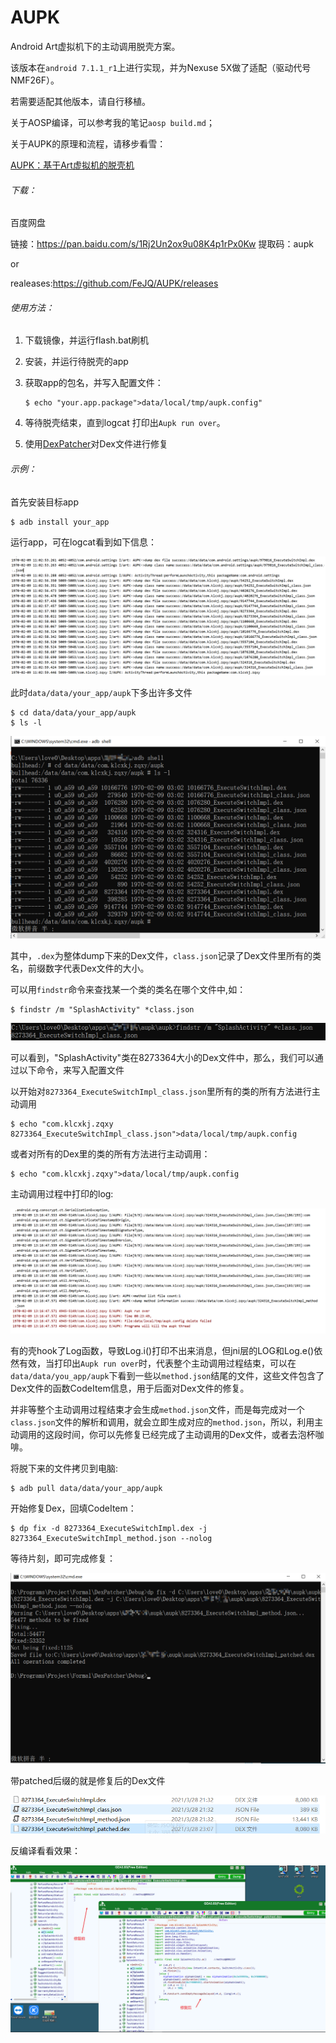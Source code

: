 # AUPK

Android Art虚拟机下的主动调用脱壳方案。

该版本在`android 7.1.1_r1`上进行实现，并为Nexuse 5X做了适配（驱动代号NMF26F）。

若需要适配其他版本，请自行移植。

关于AOSP编译，可以参考我的笔记`aosp build.md`；

关于AUPK的原理和流程，请移步看雪：

[AUPK：基于Art虚拟机的脱壳机](https://bbs.pediy.com/thread-266716.htm)

###### 下载：

百度网盘

链接：https://pan.baidu.com/s/1Rj2Un2ox9u08K4p1rPx0Kw 
提取码：aupk 

or

realeases:https://github.com/FeJQ/AUPK/releases



###### 使用方法：

1. 下载镜像，并运行flash.bat刷机

2. 安装，并运行待脱壳的app

3. 获取app的包名，并写入配置文件：

   ```shell
   $ echo "your.app.package">data/local/tmp/aupk.config"
   ```

4. 等待脱壳结束，直到logcat 打印出`Aupk run over`。

5. 使用[DexPatcher](https://github.com/FeJQ/DexPatcher)对Dex文件进行修复

   

###### 示例：

首先安装目标app

```shell
$ adb install your_app
```

运行app，可在logcat看到如下信息：

![Snipaste_2021-03-28_19-57-20](img\Snipaste_2021-03-28_19-57-20.png)

此时`data/data/your_app/aupk`下多出许多文件

```shell
$ cd data/data/your_app/aupk
$ ls -l
```

![Snipaste_2021-03-28_19-56-55](img\Snipaste_2021-03-28_19-56-55.png)

其中，`.dex`为整体dump下来的Dex文件，`class.json`记录了Dex文件里所有的类名，前缀数字代表Dex文件的大小。

可以用`findstr`命令来查找某一个类的类名在哪个文件中,如：

```shell
$ findstr /m "SplashActivity" *class.json
```

![Snipaste_2021-03-28_22-43-16](img\Snipaste_2021-03-28_22-43-16.png)



可以看到，"SplashActivity"类在8273364大小的Dex文件中，那么，我们可以通过以下命令，来写入配置文件

以开始对`8273364_ExecuteSwitchImpl_class.json`里所有的类的所有方法进行主动调用

```shell
$ echo "com.klcxkj.zqxy 8273364_ExecuteSwitchImpl_class.json">data/local/tmp/aupk.config
```

或者对所有的Dex里的类的所有方法进行主动调用：

```shell
$ echo "com.klcxkj.zqxy">data/local/tmp/aupk.config
```

主动调用过程中打印的log:

![Snipaste_2021-03-28_22-54-27](img\Snipaste_2021-03-28_22-54-27.png)

有的壳hook了Log函数，导致Log.i()打印不出来消息，但jni层的LOG和Log.e()依然有效，当打印出`Aupk run over`时，代表整个主动调用过程结束，可以在`data/data/you_app/aupk`下看到一些以`method.json`结尾的文件，这些文件包含了Dex文件的函数CodeItem信息，用于后面对Dex文件的修复。

并非等整个主动调用过程结束才会生成`method.json`文件，而是每完成对一个`class.json`文件的解析和调用，就会立即生成对应的`method.json`，所以，利用主动调用的这段时间，你可以先修复已经完成了主动调用的Dex文件，或者去泡杯咖啡。

将脱下来的文件拷贝到电脑:

```shell
$ adb pull data/data/your_app/aupk
```

开始修复Dex，回填CodeItem：

```shell
$ dp fix -d 8273364_ExecuteSwitchImpl.dex -j 8273364_ExecuteSwitchImpl_method.json --nolog
```

等待片刻，即可完成修复：

![Snipaste_2021-03-28_23-08-22](img\Snipaste_2021-03-28_23-08-22.png)

带patched后缀的就是修复后的Dex文件

![Snipaste_2021-03-28_23-09-38](img\Snipaste_2021-03-28_23-09-38.png)

反编译看看效果：

![Snipaste_2021-03-28_23-13-32](img\Snipaste_2021-03-28_23-13-32.png)